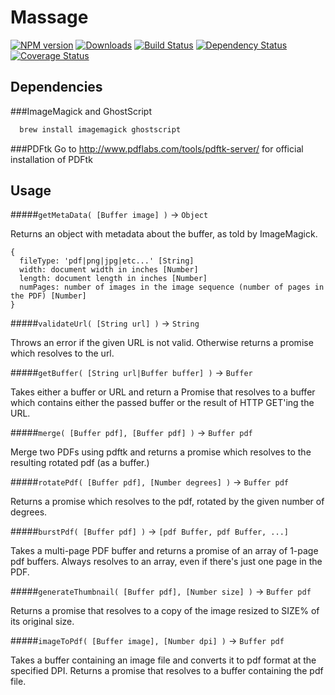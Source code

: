 # Massage

[![NPM version][npm-image]][npm-url] [![Downloads][downloads-image]][npm-url]  [![Build Status](https://travis-ci.org/lob/massage.svg?branch=master)](https://travis-ci.org/lob/massage) [![Dependency Status](https://gemnasium.com/lob/massage.svg)](https://gemnasium.com/lob/massage) [![Coverage Status](https://img.shields.io/coveralls/lob/massage.svg)](https://coveralls.io/r/lob/massage?branch=master)

[downloads-image]: http://img.shields.io/npm/dm/massage.svg
[npm-url]: https://npmjs.org/package/massage
[npm-image]: https://badge.fury.io/js/massage.svg
[travis-url]: https://travis-ci.org/lob/massage
[travis-image]: https://travis-ci.org/lob/massage.svg?branch=master
[depstat-url]: https://david-dm.org/Lob/massage
[depstat-image]: https://david-dm.org/Lob/massage.svg

## Dependencies
###ImageMagick and GhostScript
```bash
  brew install imagemagick ghostscript
```

###PDFtk
Go to http://www.pdflabs.com/tools/pdftk-server/ for official installation of PDFtk

## Usage

#####`getMetaData( [Buffer image] )` -> `Object`

Returns an object with metadata about the buffer, as told by ImageMagick.
```
{
  fileType: 'pdf|png|jpg|etc...' [String]
  width: document width in inches [Number]
  length: document length in inches [Number]
  numPages: number of images in the image sequence (number of pages in the PDF) [Number]
}
```

#####`validateUrl( [String url] )` -> `String`

Throws an error if the given URL is not valid. Otherwise returns a promise
which resolves to the url.

#####`getBuffer( [String url|Buffer buffer] )` -> `Buffer`

Takes either a buffer or URL and return a Promise that resolves to a buffer
which contains either the passed buffer or the result of HTTP GET'ing the URL.

#####`merge( [Buffer pdf], [Buffer pdf] )` -> `Buffer pdf`

Merge two PDFs using pdftk and returns a promise which resolves to the
resulting rotated pdf (as a buffer.)

#####`rotatePdf( [Buffer pdf], [Number degrees] )` -> `Buffer pdf`

Returns a promise which resolves to the pdf, rotated by the given number of
degrees.

#####`burstPdf( [Buffer pdf] )` -> `[pdf Buffer, pdf Buffer, ...]`

Takes a multi-page PDF buffer and returns a promise of an array of 1-page pdf
buffers. Always resolves to an array, even if there's just one page in the PDF.

#####`generateThumbnail( [Buffer pdf], [Number size] )` -> `Buffer pdf`

Returns a promise that resolves to a copy of the image resized to SIZE% of its
original size.

#####`imageToPdf( [Buffer image], [Number dpi] )` -> `Buffer pdf`

Takes a buffer containing an image file and converts it to pdf format
at the specified DPI. Returns a promise that resolves to a buffer containing the
pdf file.
